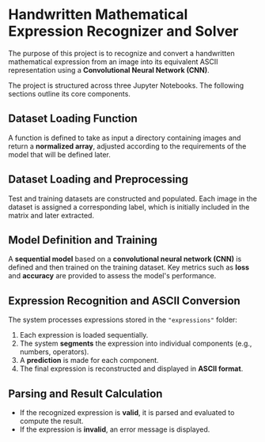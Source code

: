 # Handwritten Mathematical Expression Recognizer and Solver

The purpose of this project is to recognize and convert a handwritten mathematical expression from an image into its equivalent ASCII representation using a **Convolutional Neural Network (CNN)**.

The project is structured across three Jupyter Notebooks. The following sections outline its core components.

## Dataset Loading Function  
A function is defined to take as input a directory containing images and return a **normalized array**, adjusted according to the requirements of the model that will be defined later.

## Dataset Loading and Preprocessing  
Test and training datasets are constructed and populated. Each image in the dataset is assigned a corresponding label, which is initially included in the matrix and later extracted.

## Model Definition and Training  
A **sequential model** based on a **convolutional neural network (CNN)** is defined and then trained on the training dataset. Key metrics such as **loss** and **accuracy** are provided to assess the model's performance.

## Expression Recognition and ASCII Conversion  
The system processes expressions stored in the `"expressions"` folder:
1. Each expression is loaded sequentially.
2. The system **segments** the expression into individual components (e.g., numbers, operators).
3. A **prediction** is made for each component.
4. The final expression is reconstructed and displayed in **ASCII format**.

## Parsing and Result Calculation  
- If the recognized expression is **valid**, it is parsed and evaluated to compute the result.
- If the expression is **invalid**, an error message is displayed.
